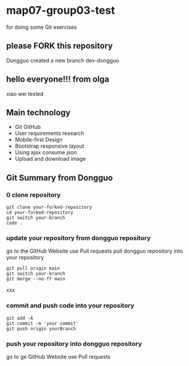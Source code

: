 # map07-group03-test

for doing some Git exercises

## please FORK this repository

Dongguo created a new branch dev-dongguo

## hello everyone!!! from olga

xiao wei tested

## Main technology

- Git GitHub
- User requirements research
- Mobile-first Design
- Bootstrap responsive layout
- Using ajax consume json
- Upload and download image

## Git Summary from Dongguo

### 0 clone repository

```
git clone your-forked-repository
cd your-forked-repository
git switch your-branch
code .
```

### update your repository from dongguo repository

go to the GitHub Website use Pull requests pull dongguo repository into your repository

```
git pull origin main
git switch your-branch
git merge --no-ff main
```

xxx

### commit and push code into your repository

```
git add -A
git commit -m 'your commit'
git push origin yourBranch
```

### push your repository into dongguo repository

go to ge GitHub Website use Pull requests
